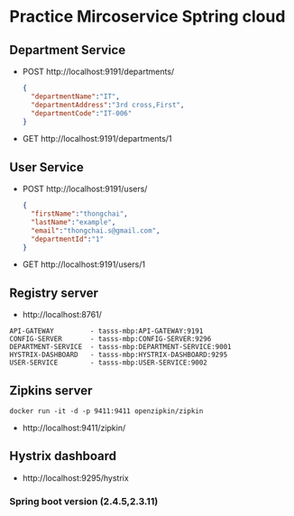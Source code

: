 # **Practice Mircoservice Sptring cloud**
## Department Service
- POST http://localhost:9191/departments/
  ```json
  {
    "departmentName":"IT",
    "departmentAddress":"3rd cross,First",
    "departmentCode":"IT-006"
  }
  ```
- GET http://localhost:9191/departments/1

## User Service
- POST http://localhost:9191/users/
  ```json
  {
    "firstName":"thongchai",
    "lastName":"example",
    "email":"thongchai.s@gmail.com",
    "departmentId":"1"
  }
  ```
- GET http://localhost:9191/users/1

## Registry server
- http://localhost:8761/
```
API-GATEWAY	        - tasss-mbp:API-GATEWAY:9191
CONFIG-SERVER	    - tasss-mbp:CONFIG-SERVER:9296
DEPARTMENT-SERVICE	- tasss-mbp:DEPARTMENT-SERVICE:9001
HYSTRIX-DASHBOARD	- tasss-mbp:HYSTRIX-DASHBOARD:9295
USER-SERVICE	    - tasss-mbp:USER-SERVICE:9002
```

## Zipkins server
```
docker run -it -d -p 9411:9411 openzipkin/zipkin
```
- http://localhost:9411/zipkin/

## Hystrix dashboard
- http://localhost:9295/hystrix

### Spring boot version (2.4.5,2.3.11)